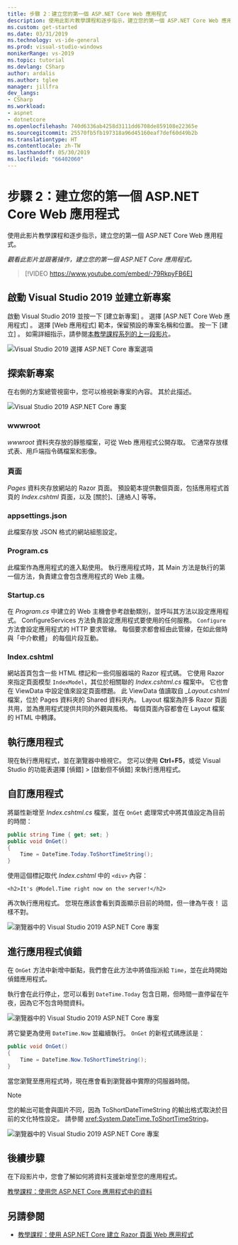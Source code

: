 ```yaml
---
title: 步驟 2：建立您的第一個 ASP.NET Core Web 應用程式
description: 使用此影片教學課程和逐步指示，建立您的第一個 ASP.NET Core Web 應用程式。
ms.custom: get-started
ms.date: 03/31/2019
ms.technology: vs-ide-general
ms.prod: visual-studio-windows
monikerRange: vs-2019
ms.topic: tutorial
ms.devlang: CSharp
author: ardalis
ms.author: tglee
manager: jillfra
dev_langs:
- CSharp
ms.workload:
- aspnet
- dotnetcore
ms.openlocfilehash: 740d6336ab4258d3111dd6708de859108e22365e
ms.sourcegitcommit: 25570fb5fb197318a96d45160eaf7def60d49b2b
ms.translationtype: HT
ms.contentlocale: zh-TW
ms.lasthandoff: 05/30/2019
ms.locfileid: "66402060"
---
```

# <a name="step-2-create-your-first-aspnet-core-web-app"></a>步驟 2：建立您的第一個 ASP.NET Core Web 應用程式

使用此影片教學課程和逐步指示，建立您的第一個 ASP.NET Core Web 應用程式。

_觀看此影片並跟著操作，建立您的第一個 ASP.NET Core 應用程式。_

> [!VIDEO https://www.youtube.com/embed/-79RkpyFB6E]

## <a name="start-visual-studio-2019-and-create-a-new-project"></a>啟動 Visual Studio 2019 並建立新專案

啟動 Visual Studio 2019 並按一下 [建立新專案]  。 選擇 [ASP.NET Core Web 應用程式]  。 選擇 [Web 應用程式]  範本，保留預設的專案名稱和位置。 按一下 [建立]  。 如需詳細指示，請參閱[本教學課程系列的上一段影片](tutorial-aspnet-core-ef-step-01.md)。

![Visual Studio 2019 選擇 ASP.NET Core 專案選項](media/vs-2019/vs2019-choose-aspnetcore-project.png)

## <a name="explore-the-new-project"></a>探索新專案

在右側的方案總管視窗中，您可以檢視新專案的內容。 其於此描述。

![Visual Studio 2019 ASP.NET Core 專案](media/vs-2019/vs2019-solution-explorer.png)

### <a name="wwwroot"></a>wwwroot

*wwwroot* 資料夾存放的靜態檔案，可從 Web 應用程式公開存取。 它通常存放樣式表、用戶端指令碼檔案和影像。

### <a name="pages"></a>頁面

*Pages* 資料夾存放網站的 Razor 頁面。 預設範本提供數個頁面，包括應用程式首頁的 *Index.cshtml* 頁面，以及 [關於]、[連絡人] 等等。

### <a name="appsettingsjson"></a>appsettings.json

此檔案存放 JSON 格式的網站組態設定。

### <a name="programcs"></a>Program.cs

此檔案作為應用程式的進入點使用。 執行應用程式時，其 Main 方法是執行的第一個方法，負責建立會包含應用程式的 Web 主機。

### <a name="startupcs"></a>Startup.cs

在 *Program.cs* 中建立的 Web 主機會參考啟動類別，並呼叫其方法以設定應用程式。 ConfigureServices 方法負責設定應用程式要使用的任何服務。 `Configure` 方法會設定應用程式的 HTTP 要求管線。 每個要求都會經由此管線，在如此做時與「中介軟體」  的每個片段互動。

### <a name="indexcshtml"></a>Index.cshtml

網站首頁包含一些 HTML 標記和一些伺服器端的 Razor 程式碼。 它使用 Razor 來指定頁面模型 `IndexModel`，其位於相關聯的 *Index.cshtml.cs* 檔案中。 它也會在 ViewData 中設定值來設定頁面標題。 此 ViewData 值讀取自 *\_Layout.cshtml* 檔案，位於 Pages 資料夾的 Shared 資料夾內。 Layout 檔案為許多 Razor 頁面共用，並為應用程式提供共同的外觀與風格。 每個頁面內容都會在 Layout 檔案的 HTML 中轉譯。

## <a name="run-the-application"></a>執行應用程式

現在執行應用程式，並在瀏覽器中檢視它。 您可以使用 **Ctrl**+**F5**，或從 Visual Studio 的功能表選擇 [偵錯]   > [啟動但不偵錯]  來執行應用程式。

## <a name="customize-the-application"></a>自訂應用程式

將屬性新增至 *Index.cshtml.cs* 檔案，並在 `OnGet` 處理常式中將其值設定為目前的時間：

```csharp
public string Time { get; set; }
public void OnGet()
{
    Time = DateTime.Today.ToShortTimeString();
}
```

使用這個標記取代 *Index.cshtml* 中的 `<div>` 內容：

```cshtml
<h2>It's @Model.Time right now on the server!</h2>
```

再次執行應用程式。 您現在應該會看到頁面顯示目前的時間，但一律為午夜！ 這樣不對。

![瀏覽器中的 Visual Studio 2019 ASP.NET Core 專案](media/vs-2019/vs2019-app-in-browser.png)

## <a name="debug-the-application"></a>進行應用程式偵錯

在 `OnGet` 方法中新增中斷點，我們會在此方法中將值指派給 `Time`，並在此時開始偵錯應用程式。

執行會在此行停止，您可以看到 `DateTime.Today` 包含日期，但時間一直停留在午夜，因為它不包含時間資料。 

![瀏覽器中的 Visual Studio 2019 ASP.NET Core 專案](media/vs-2019/vs2019-breakpoint.png)

將它變更為使用 `DateTime.Now` 並繼續執行。 `OnGet` 的新程式碼應該是：

```csharp
public void OnGet()
{
    Time = DateTime.Now.ToShortTimeString();
}
```

當您瀏覽至應用程式時，現在應會看到瀏覽器中實際的伺服器時間。

> [!NOTE]
> 您的輸出可能會與圖片不同，因為 ToShortDateTimeString 的輸出格式取決於目前的文化特性設定。 請參閱 <xref:System.DateTime.ToShortTimeString>。

![瀏覽器中的 Visual Studio 2019 ASP.NET Core 專案](media/vs-2019/vs2019-app-fixed-in-browser.png)

## <a name="next-steps"></a>後續步驟

在下段影片中，您會了解如何將資料支援新增至您的應用程式。

[教學課程：使用您 ASP.NET Core 應用程式中的資料](tutorial-aspnet-core-ef-step-03.md)

## <a name="see-also"></a>另請參閱

- [教學課程：使用 ASP.NET Core 建立 Razor 頁面 Web 應用程式](/aspnet/core/tutorials/razor-pages/?view=aspnetcore-2.1)
